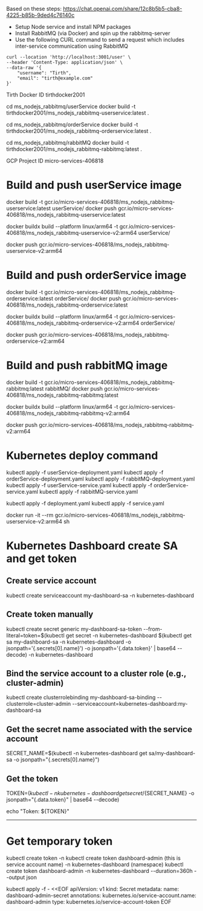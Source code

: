 Based on these steps:
https://chat.openai.com/share/12c8b5b5-cba8-4225-b85b-9ded4c76140c

- Setup Node service and install NPM packages
- Install RabbitMQ (via Docker) and spin up the rabbitmq-server
- Use the following CURL command to send a request which includes inter-service communication using RabbitMQ

```
curl --location 'http://localhost:3001/user' \
--header 'Content-Type: application/json' \
--data-raw '{
    "username": "Tirth",
    "email": "tirth@example.com"
}'
```

Tirth Docker ID
tirthdocker2001

cd ms_nodejs_rabbitmq/userService
docker build -t tirthdocker2001/ms_nodejs_rabbitmq-userservice:latest .

cd ms_nodejs_rabbitmq/orderService
docker build -t tirthdocker2001/ms_nodejs_rabbitmq-orderservice:latest .

cd ms_nodejs_rabbitmq/rabbitMQ
docker build -t tirthdocker2001/ms_nodejs_rabbitmq-rabbitmq:latest .

GCP Project ID
micro-services-406818

# Build and push userService image

docker build -t gcr.io/micro-services-406818/ms_nodejs_rabbitmq-userservice:latest userService/
docker push gcr.io/micro-services-406818/ms_nodejs_rabbitmq-userservice:latest

docker buildx build --platform linux/arm64 -t gcr.io/micro-services-406818/ms_nodejs_rabbitmq-userservice-v2:arm64 userService/

docker push gcr.io/micro-services-406818/ms_nodejs_rabbitmq-userservice-v2:arm64

# Build and push orderService image

docker build -t gcr.io/micro-services-406818/ms_nodejs_rabbitmq-orderservice:latest orderService/
docker push gcr.io/micro-services-406818/ms_nodejs_rabbitmq-orderservice:latest

docker buildx build --platform linux/arm64 -t gcr.io/micro-services-406818/ms_nodejs_rabbitmq-orderservice-v2:arm64 orderService/

docker push gcr.io/micro-services-406818/ms_nodejs_rabbitmq-orderservice-v2:arm64

# Build and push rabbitMQ image

docker build -t gcr.io/micro-services-406818/ms_nodejs_rabbitmq-rabbitmq:latest rabbitMQ/
docker push gcr.io/micro-services-406818/ms_nodejs_rabbitmq-rabbitmq:latest

docker buildx build --platform linux/arm64 -t gcr.io/micro-services-406818/ms_nodejs_rabbitmq-rabbitmq-v2:arm64

docker push gcr.io/micro-services-406818/ms_nodejs_rabbitmq-rabbitmq-v2:arm64

# Kubernetes deploy command

kubectl apply -f userService-deployment.yaml
kubectl apply -f orderService-deployment.yaml
kubectl apply -f rabbitMQ-deployment.yaml
kubectl apply -f userService-service.yaml
kubectl apply -f orderService-service.yaml
kubectl apply -f rabbitMQ-service.yaml

kubectl apply -f deployment.yaml
kubectl apply -f service.yaml

docker run -it --rm gcr.io/micro-services-406818/ms_nodejs_rabbitmq-userservice-v2:arm64 sh

# Kubernetes Dashboard create SA and get token

## Create service account

kubectl create serviceaccount my-dashboard-sa -n kubernetes-dashboard

## Create token manually

kubectl create secret generic my-dashboard-sa-token --from-literal=token=$(kubectl get secret -n kubernetes-dashboard $(kubectl get sa my-dashboard-sa -n kubernetes-dashboard -o jsonpath='{.secrets[0].name}') -o jsonpath='{.data.token}' | base64 --decode) -n kubernetes-dashboard

## Bind the service account to a cluster role (e.g., cluster-admin)

kubectl create clusterrolebinding my-dashboard-sa-binding --clusterrole=cluster-admin --serviceaccount=kubernetes-dashboard:my-dashboard-sa

## Get the secret name associated with the service account

SECRET_NAME=$(kubectl -n kubernetes-dashboard get sa/my-dashboard-sa -o jsonpath="{.secrets[0].name}")

## Get the token

TOKEN=$(kubectl -n kubernetes-dashboard get secret/${SECRET_NAME} -o jsonpath="{.data.token}" | base64 --decode)

echo "Token: ${TOKEN}"

---

# Get temporary token

kubectl create token <service account name> -n <namespace>
kubectl create token dashboard-admin (this is service account name) -n kubernetes-dashboard (namespace)
kubectl create token dashboard-admin -n kubernetes-dashboard --duration=360h --output json

kubectl apply -f - <<EOF
apiVersion: v1
kind: Secret
metadata:
name: dashboard-admin-secret
annotations:
kubernetes.io/service-account.name: dashboard-admin
type: kubernetes.io/service-account-token
EOF

